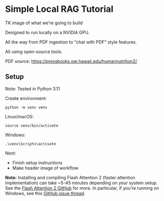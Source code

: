 # Simple Local RAG Tutorial

TK image of what we're going to build

Designed to run locally on a NVIDIA GPU.

All the way from PDF ingestion to "chat with PDF" style features.

All using open-source tools.

PDF source: https://pressbooks.oer.hawaii.edu/humannutrition2/ 

## Setup

Note: Tested in Python 3.11

Create environment:
```
python -m venv venv
```

Linux/macOS:
```
source venv/bin/activate
```

Windows: 
```
.\venv\Scripts\activate
```

Next:
- Finish setup instructions
- Make header image of workflow 


**Note:** Installing and compiling Flash Attention 2 (faster attention implementation) can take ~5-45 minutes depending on your system setup. See the [Flash Attention 2 GitHub](https://github.com/Dao-AILab/flash-attention/tree/main) for more. In particular, if you're running on Windows, see this [GitHub issue thread](https://github.com/Dao-AILab/flash-attention/issues/595).